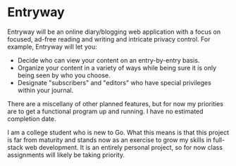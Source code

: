 # Entryway

Entryway will be an online diary/blogging web application with a focus on focused, ad-free reading and writing and intricate privacy control. For example, Entryway will let you:

* Decide who can view your content on an entry-by-entry basis.
* Organize your content in a variety of ways while being sure it is only being seen by who you choose.
* Designate "subscribers" and "editors" who have special privileges within your journal.

There are a miscellany of other planned features, but for now my priorities are to get a functional program up and running. I have no estimated completion date.

I am a college student who is new to Go. What this means is that this project is far from maturity and stands now as an exercise to grow my skills in full-stack web development. It is an entirely personal project, so for now class assignments will likely be taking priority.
